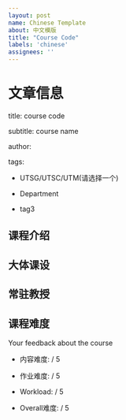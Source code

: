 ```yaml
---
layout: post
name: Chinese Template
about: 中文模版
title: "Course Code"
labels: 'chinese'
assignees: ''
---
```

# 文章信息
title: course code

subtitle: course name

author:

tags:
  - UTSG/UTSC/UTM(请选择一个)
  
  - Department
  
  - tag3

## 课程介绍

## 大体课设

## 常驻教授

## 课程难度
Your feedback about the course

- 内容难度:  / 5

- 作业难度:  / 5

- Workload:  / 5

- Overall难度:  / 5
